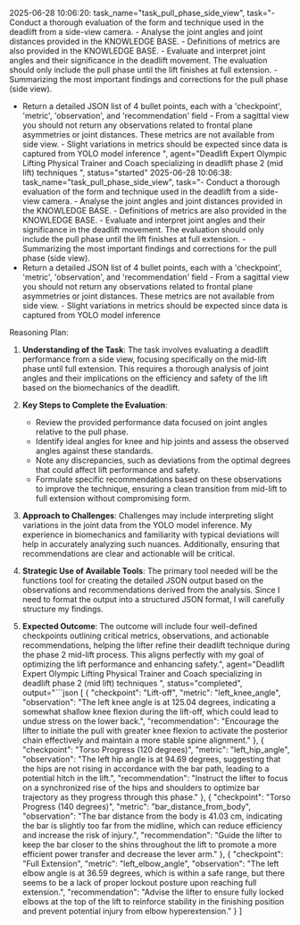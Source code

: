 2025-06-28 10:06:20: task_name="task_pull_phase_side_view", task="- Conduct a thorough evaluation of the form and technique used in the deadlift from a side-view camera. - Analyse the joint angles and joint distances provided in the KNOWLEDGE BASE. - Definitions of metrics are also provided in the KNOWLEDGE BASE. - Evaluate and interpret joint angles and their significance in the deadlift movement. The evaluation should only include the pull phase until the lift finishes at full extension. - Summarizing the most important findings and corrections for the pull phase (side view).
- Return a detailed JSON list of 4 bullet points, each with a 'checkpoint', 'metric', 'observation', and 'recommendation' field - From a sagittal view you should not return any observations related to frontal plane asymmetries or joint distances. These metrics are not available from side view. - Slight variations in metrics should be expected since data is captured from YOLO model inference
", agent="Deadlift Expert Olympic Lifting Physical Trainer and Coach specializing in deadlift phase 2 (mid lift) techniques
", status="started"
2025-06-28 10:06:38: task_name="task_pull_phase_side_view", task="- Conduct a thorough evaluation of the form and technique used in the deadlift from a side-view camera. - Analyse the joint angles and joint distances provided in the KNOWLEDGE BASE. - Definitions of metrics are also provided in the KNOWLEDGE BASE. - Evaluate and interpret joint angles and their significance in the deadlift movement. The evaluation should only include the pull phase until the lift finishes at full extension. - Summarizing the most important findings and corrections for the pull phase (side view).
- Return a detailed JSON list of 4 bullet points, each with a 'checkpoint', 'metric', 'observation', and 'recommendation' field - From a sagittal view you should not return any observations related to frontal plane asymmetries or joint distances. These metrics are not available from side view. - Slight variations in metrics should be expected since data is captured from YOLO model inference


Reasoning Plan:
1. **Understanding of the Task**: The task involves evaluating a deadlift performance from a side view, focusing specifically on the mid-lift phase until full extension. This requires a thorough analysis of joint angles and their implications on the efficiency and safety of the lift based on the biomechanics of the deadlift.

2. **Key Steps to Complete the Evaluation**:  
   - Review the provided performance data focused on joint angles relative to the pull phase. 
   - Identify ideal angles for knee and hip joints and assess the observed angles against these standards. 
   - Note any discrepancies, such as deviations from the optimal degrees that could affect lift performance and safety. 
   - Formulate specific recommendations based on these observations to improve the technique, ensuring a clean transition from mid-lift to full extension without compromising form.  

3. **Approach to Challenges**: Challenges may include interpreting slight variations in the joint data from the YOLO model inference. My experience in biomechanics and familiarity with typical deviations will help in accurately analyzing such nuances. Additionally, ensuring that recommendations are clear and actionable will be critical. 

4. **Strategic Use of Available Tools**: The primary tool needed will be the functions tool for creating the detailed JSON output based on the observations and recommendations derived from the analysis. Since I need to format the output into a structured JSON format, I will carefully structure my findings. 

5. **Expected Outcome**: The outcome will include four well-defined checkpoints outlining critical metrics, observations, and actionable recommendations, helping the lifter refine their deadlift technique during the phase 2 mid-lift process. This aligns perfectly with my goal of optimizing the lift performance and enhancing safety.", agent="Deadlift Expert Olympic Lifting Physical Trainer and Coach specializing in deadlift phase 2 (mid lift) techniques
", status="completed", output="```json
[
    {
        "checkpoint": "Lift-off",
        "metric": "left_knee_angle",
        "observation": "The left knee angle is at 125.04 degrees, indicating a somewhat shallow knee flexion during the lift-off, which could lead to undue stress on the lower back.",
        "recommendation": "Encourage the lifter to initiate the pull with greater knee flexion to activate the posterior chain effectively and maintain a more stable spine alignment."
    },
    {
        "checkpoint": "Torso Progress (120 degrees)",
        "metric": "left_hip_angle",
        "observation": "The left hip angle is at 94.69 degrees, suggesting that the hips are not rising in accordance with the bar path, leading to a potential hitch in the lift.",
        "recommendation": "Instruct the lifter to focus on a synchronized rise of the hips and shoulders to optimize bar trajectory as they progress through this phase."
    },
    {
        "checkpoint": "Torso Progress (140 degrees)",
        "metric": "bar_distance_from_body",
        "observation": "The bar distance from the body is 41.03 cm, indicating the bar is slightly too far from the midline, which can reduce efficiency and increase the risk of injury.",
        "recommendation": "Guide the lifter to keep the bar closer to the shins throughout the lift to promote a more efficient power transfer and decrease the lever arm."
    },
    {
        "checkpoint": "Full Extension",
        "metric": "left_elbow_angle",
        "observation": "The left elbow angle is at 36.59 degrees, which is within a safe range, but there seems to be a lack of proper lockout posture upon reaching full extension.",
        "recommendation": "Advise the lifter to ensure fully locked elbows at the top of the lift to reinforce stability in the finishing position and prevent potential injury from elbow hyperextension."
    }
]
```"
